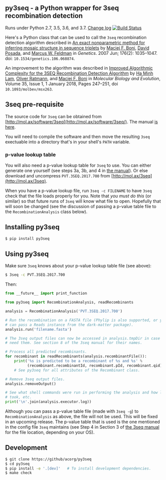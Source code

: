 ## py3seq - a Python wrapper for 3seq recombination detection


Runs under Python 2.7, 3.5, 3.6, and 3.7. [Change log](CHANGELOG.md)
[![Build Status](https://travis-ci.org/acorg/py3seq.svg?branch=master)](https://travis-ci.org/acorg/py3seq)


Here's a Python class that can be used to call the `3seq` recombination
detection algorithm described in
[An exact nonparametric method for inferring mosaic structure in sequence triplets](http://www.genetics.org/content/176/2/1035)
by [Maciej F. Boni](https://www.huck.psu.edu/people/maciej-f-boni),
[David Posada](http://darwin.uvigo.es/dposada/), and
[Marcus W. Feldman](http://www-evo.stanford.edu/marc.html) in
*Genetics*. 2007 Jun; 176(2): 1035–1047. doi:
`10.1534/genetics.106.068874`.

An improvement to the algorithm was described in
[Improved Algorithmic Complexity for the 3SEQ Recombination Detection Algorithm](https://academic.oup.com/mbe/article/35/1/247/4318635)
by
[Ha Minh Lam](https://www.hic-vac.org/members/members-profiles/ha-minh-lam),
[Oliver Ratmann](https://www.imperial.ac.uk/people/oliver.ratmann05), and
[Maciej F. Boni](https://www.huck.psu.edu/people/maciej-f-boni) in
*Molecular Biology and Evolution*, Volume 35, Issue 1, 1 January 2018,
Pages 247–251, doi `10.1093/molbev/msx263`.

## 3seq pre-requisite

The source code for `3seq` can be obtained from
[http://mol.ax/software/3seq](http://mol.ax/software/3seq/). The manual
[is here](http://mol.ax/content/media/2018/02/3seq_manual.20180209.pdf).

You will need to compile the software and then move the resulting `3seq`
exectuable into a directory that's in your shell's `PATH` variable.

### p-value lookup table

You will also need a p-value lookup table for `3seq` to use. You can either
generate one yourself (see steps 3a, 3b, and 4 in
[the manual](http://mol.ax/content/media/2018/02/3seq_manual.20180209.pdf)). Or
else download and uncompress `PVT.3SEQ.2017.700` from
[http://mol.ax/3seq](http://mol.ax/3seq).

When you have a p-value lookup file, run `3seq -c FILENAME` to have `3seq`
check that the file loads properly for you.  Note that *you must do this*
(or similar) so that future runs of `3seq` will know what file to
open. Hopefully that will soon be changed (see the discussion of passing a
p-value table file to the `RecombinationAnalysis` class below).

## Installing py3seq

```sh
$ pip install py3seq
```

## Using py3seq

Make sure `3seq` knows about your p-value lookup table file (see above):

```sh
$ 3seq -c PVT.3SEQ.2017.700
```

Then:

```python
from __future__ import print_function

from py3seq import RecombinationAnalysis, readRecombinants

analysis = RecombinationAnalysis('PVT.3SEQ.2017.700')

# Run the recombination on a FASTA file (Phylip is also supported, or you
# can pass a Reads instance from the dark-matter package).
analysis.run('filename.fasta')

# The 3seq output files can now be accessed in analysis.tmpDir in case you
# need them. See section 8 of the 3seq manual for their names.

# Process all predicted recombinants.
for recombinant in readRecombinants(analysis.recombinantFile()):
    print('%s is predicted to be a recombinant of %s and %s' %
          (recombinant.recombinantId, recombinant.pId, recombinant.qid))
    # See py3seq for all attributes of the Recombinant class.

# Remove 3seq output files.
analysis.removeOutput()

# See what shell commands were run in performing the analysis and how long they
# took, etc.
print('\n'.join(analysis.executor.log))
```

Although you can pass a p-value table file (made with `3seq -g`) to
`RecombinationAnalysis` as above, the file will not be used. This will be
fixed in an upcoming release. The p-value table that is used is the one
mentioned in the config file `3seq` maintains (see Step 4 in Section 3 of
[the 3seq manual](http://mol.ax/content/media/2018/02/3seq_manual.20180209.pdf)
for the file location, depending on your OS).

## Development

```sh
$ git clone https://github/acorg/py3seq
$ cd py3seq
$ pip install -e '.[dev]'   # To install development dependencies.
$ make check
```
